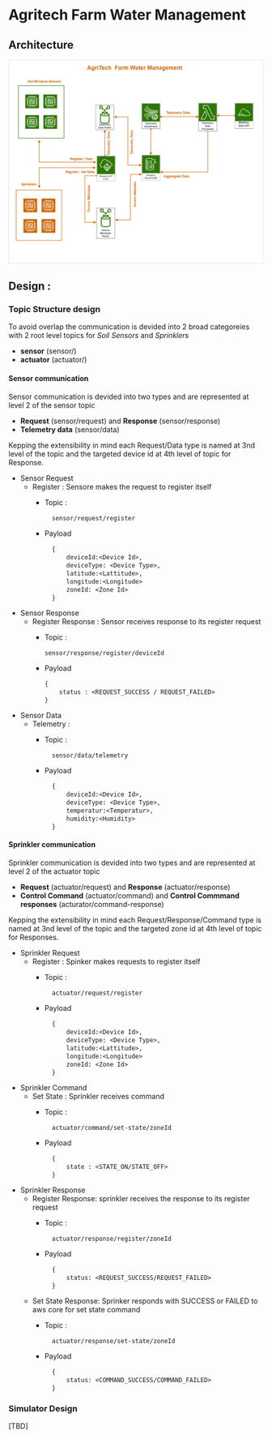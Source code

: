 # Agritech Farm Water Management


## Architecture

![Architecture Diagram](./DesignDocuments/architecture.png)


## Design :

### Topic Structure design

To avoid overlap the communication is devided into 2 broad categoreies with 2 root level topics for _Soil Sensors_ and _Sprinklers_
* **sensor** (sensor/)
* **actuator** (actuator/)

#### Sensor communication

Sensor communication is devided into two types and are represented at level 2 of the sensor topic

* **Request** (sensor/request) and **Response** (sensor/response)
* **Telemetry data** (sensor/data)

Kepping the extensibility in mind each Request/Data type is named at 3nd level of the topic and the targeted device id at 4th level of topic for Response.

* Sensor Request
  * Register : Sensore makes the request to register itself
    * Topic :

            sensor/request/register
    * Payload

            {
                deviceId:<Device Id>,
                deviceType: <Device Type>,
                latitude:<Lattitude>,
                longitude:<Longitude>
                zoneId: <Zone Id>
            }
* Sensor Response
  * Register Response : Sensor receives response to its register request
      * Topic :

            sensor/response/register/deviceId
      * Payload

            {
                status : <REQUEST_SUCCESS / REQUEST_FAILED>
            }
* Sensor Data
    * Telemetry :
      * Topic :

              sensor/data/telemetry

      * Payload

              {
                  deviceId:<Device Id>,
                  deviceType: <Device Type>,
                  temperatur:<Temperatur>,
                  humidity:<Humidity>
              }

#### Sprinkler communication

Sprinkler communication is devided into two types and are represented at level 2 of the actuator topic
* **Request** (actuator/request) and **Response** (actuator/response)
* **Control Command** (actuator/command) and **Control Commmand responses** (acturator/command-response)


Kepping the extensibility in mind each Request/Response/Command type is named at 3nd level of the topic and the targeted zone id at 4th level of topic for Responses.

* Sprinkler Request
  * Register : Spinker makes requests to register itself
    * Topic :

            actuator/request/register
    * Payload

            {
                deviceId:<Device Id>,
                deviceType: <Device Type>,
                latitude:<Lattitude>,
                longitude:<Longitude>
                zoneId: <Zone Id>
            }

* Sprinkler Command
  * Set State : Sprinkler receives command
    * Topic :

            actuator/command/set-state/zoneId
    * Payload

            {
                state : <STATE_ON/STATE_OFF>
            }

* Sprinkler Response
  * Register Response: sprinkler receives the response to its register request
    * Topic :

            actuator/response/register/zoneId
    * Payload

            {
                status: <REQUEST_SUCCESS/REQUEST_FAILED>
            }

  * Set State Response: Sprinker responds with SUCCESS or FAILED to aws core for set state command
    * Topic :

            actuator/response/set-state/zoneId
    * Payload

            {
                status: <COMMAND_SUCCESS/COMMAND_FAILED>
            }

###  Simulator Design
[TBD]
